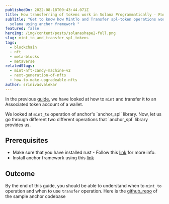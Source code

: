 ```yaml
---
publishedOn: 2022-08-18T00:43:44.071Z
title: How transferring of tokens work in Solana Programmatically - Part 2
subTitle: "Get to know how MintTo and Transfer spl-token operations work in
  solana using anchor framework "
featured: false
heroImg: /img/content/posts/solanashape2-full.png
slug: mint_to_and_transfer_spl_tokens
tags:
  - blockchain
  - nft
  - meta-blocks
  - metaverse
relatedSlugs:
  - mint-nft-candy-machine-v2
  - next-generation-of-nfts
  - how-to-make-upgradeable-nfts
author: srinivasvalekar
---
```

In the previous [guide](), we have looked at how to `mint` and transfer it to an Associated token account of a wallet. 

We looked at `mint_to` operation of anchor's \`anchor_spl\` library. Now, let us go through different two different operations that \`anchor_spl\` library provides us.

## Prerequisites
* Make sure that you have installed rust - Follow this [link]() for more info.
* Install anchor framework using this [link]()


## Outcome
By the end of this guide, you should be able to understand when to `mint_to` operation and when to use `transfer` operation. Here is the [github_repo]() of the sample anchor codebase




